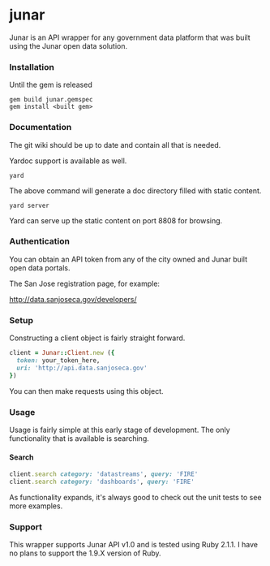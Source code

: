 junar
====

Junar is an API wrapper for any government data platform that was built using the Junar open data solution.

### Installation

Until the gem is released

    gem build junar.gemspec
    gem install <built gem>

### Documentation

The git wiki should be up to date and contain all that is needed. 

Yardoc support is available as well.

    yard

The above command will generate a doc directory filled with static content.

    yard server

Yard can serve up the static content on port 8808 for browsing.

### Authentication

You can obtain an API token from any of the city owned and Junar built open data portals.

The San Jose registration page, for example: 

http://data.sanjoseca.gov/developers/

### Setup 

Constructing a client object is fairly straight forward.

```ruby
client = Junar::Client.new ({
  token: your_token_here,
  uri: 'http://api.data.sanjoseca.gov'
}) 
```

You can then make requests using this object.

### Usage

Usage is fairly simple at this early stage of development. The only functionality that is available is searching.

#### Search

```ruby
client.search category: 'datastreams', query: 'FIRE'
client.search category: 'dashboards', query: 'FIRE'
```

As functionality expands, it's always good to check out the unit tests to see more examples.

### Support

This wrapper supports Junar API v1.0 and is tested using Ruby 2.1.1. I have no plans to support the 1.9.X version of Ruby.
